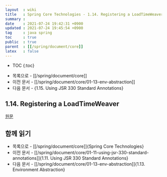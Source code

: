 ```yaml
---
layout  : wiki
title   : Spring Core Technologies - 1.14. Registering a LoadTimeWeaver
summary : 
date    : 2021-07-24 19:42:31 +0900
updated : 2021-07-24 19:45:54 +0900
tag     : java spring
toc     : true
public  : true
parent  : [[/spring/document/core]]
latex   : false
---
```

* TOC
{:toc}

- 목록으로 - [[/spring/document/core]]
- 이전 문서 - [[/spring/document/core/01-13-env-abstraction]]
- 다음 문서 - {1.15. Using JSR 330 Standard Annotations}

## 1.14. Registering a LoadTimeWeaver

[원문]( https://docs.spring.io/spring-framework/docs/5.3.7/reference/html/core.html#context-load-time-weaver )

## 함께 읽기

- 목록으로 - [[/spring/document/core]]{Spring Core Technologies}
- 이전 문서 - [[/spring/document/core/01-11-using-jsr-330-standard-annotations]]{1.11. Using JSR 330 Standard Annotations}
- 다음 문서 - [[/spring/document/core/01-13-env-abstraction]]{1.13. Environment Abstraction}

